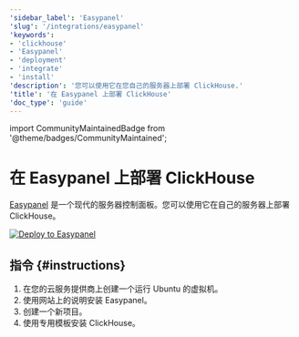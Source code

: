 ```yaml
---
'sidebar_label': 'Easypanel'
'slug': '/integrations/easypanel'
'keywords':
- 'clickhouse'
- 'Easypanel'
- 'deployment'
- 'integrate'
- 'install'
'description': '您可以使用它在您自己的服务器上部署 ClickHouse.'
'title': '在 Easypanel 上部署 ClickHouse'
'doc_type': 'guide'
---
```


import CommunityMaintainedBadge from '@theme/badges/CommunityMaintained';


# 在 Easypanel 上部署 ClickHouse

<CommunityMaintainedBadge/>

[Easypanel](https://easypanel.io) 是一个现代的服务器控制面板。您可以使用它在自己的服务器上部署 ClickHouse。

[![Deploy to Easypanel](https://easypanel.io/img/deploy-on-easypanel-40.svg)](https://easypanel.io/docs/templates/clickhouse)

## 指令 {#instructions}

1. 在您的云服务提供商上创建一个运行 Ubuntu 的虚拟机。
2. 使用网站上的说明安装 Easypanel。
3. 创建一个新项目。
4. 使用专用模板安装 ClickHouse。
